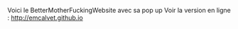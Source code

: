 Voici le BetterMotherFuckingWebsite avec sa pop up
Voir la version en ligne : http://emcalvet.github.io